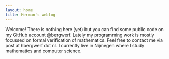 ```yaml
---
layout: home
title: Herman's weblog
---
```

Welcome! There is nothing here (yet) but you can find some public code on my 
GitHub account @bergwerf. Lately my programming work is mostly focussed on 
formal verification of mathematics. Feel free to contact me via post at 
hbergwerf dot nl. I currently live in Nijmegen where I study mathematics and 
computer science.
